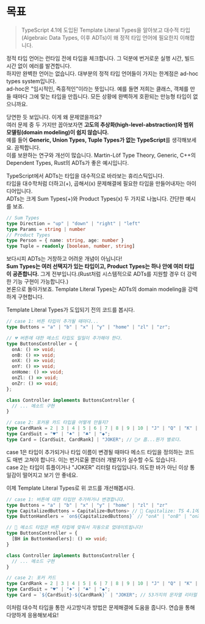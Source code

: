 # 목표

> TypeScript 4.1에 도입된 Template Literal Types을 알아보고 대수적 타입(Algebraic Data Types, 이후 ADTs)이 왜 정적 타입 언어에 필요한지 이해합니다.

정적 타입 언어는 런타임 전에 타입을 체크합니다. 그 덕분에 번거로운 실행 시간, 빌드 시간 없이 에러를 발견합니다.  
하지만 완벽한 언어는 없습니다. 대부분의 정적 타입 언어들이 가지는 한계점은 ad-hoc types system입니다.  
ad-hoc은 "임시적인, 즉흥적인"이라는 뜻입니다. 예를 들면 저희는 클래스, 객체를 만들 때마다 그에 맞는 타입을 만듭니다. 모든 상황에 완벽하게 호환되는 만능형 타입이 없으니까요.  

당연한 듯 보입니다. 이게 왜 문제였을까요?  
여러 문제 중 두 가지만 꼽아보자면 **고도의 추상화(high-level-abstraction)와 범위 모델링(domain modeling)이 쉽지 않습니다.**  
예를 들어 **Generic, Union Types, Tuple Types가 없는 TypeScript**를 생각해보세요. 끔찍합니다.  
이를 보완하는 연구와 개선이 많습니다. Martin-Löf Type Theory, Generic, C++의 Dependent Types, Rust의 ADTs가 좋은 예시입니다.  

TypeScript에서 ADTs는 타입을 대수적으로 바라보는 휴리스틱입니다.  
타입을 대수학처럼 더하고(+), 곱해서(x) 문제해결에 필요한 타입을 만들어내자는 아이디어입니다.  
ADTs는 크게 Sum Types(+)와 Product Types(x) 두 가지로 나눕니다. 간단한 예시를 보죠.  

```typescript
// Sum Types
type Direction = "up" | "down" | "right" | "left"
type Params = string | number
// Product Types
type Person = { name: string, age: number }
type Tuple = readonly [boolean, number, string]
```

보다시피 ADTs는 거창하고 어려운 개념이 아닙니다!  
**Sum Types는 여러 선택지가 있는 타입이고, Product Types는 하나 안에 여러 타입이 공존합니다.** 그게 전부입니다.(Rust처럼 시스템적으로 ADTs를 지원할 경우 더 강력한 기능 구현이 가능합니다.)  
본론으로 돌아가보죠. Template Literal Types는 ADTs의 domain modeling을 강력하게 구현합니다. 

Template Literal Types가 도입되기 전의 코드를 봅시다.  

```typescript
// case 1: 버튼 타입이 추가될 때마다...
type Buttons = "a" | "b" | "x" | "y" | "home" | "zl" | "zr";

// 💔 버튼에 대한 메소드 타입도 일일이 추가해야 한다.
type ButtonsController = {
  onA: () => void;
  onB: () => void;
  onX: () => void;
  onY: () => void;
  onHome: () => void;
  onZl: () => void;
  onZr: () => void;
};

class Controller implements ButtonsController {
  // ... 메소드 구현
}

// case 2: 포커용 카드 타입을 어떻게 만들지?
type CardRank = 2 | 3 | 4 | 5 | 6 | 7 | 8 | 9 | 10 | "J" | "Q" | "K" | "A";
type CardSuit = "♥" | "♠" | "♣" | "◆";
type Card = [CardSuit, CardRank] | "JOKER"; // 🙇‍♂️ 흠...뭔가 별로다.
```

case 1은 타입이 추가되거나 타입 이름이 변경될 때마다 메소드 타입을 정의하는 코드도 매번 고쳐야 합니다. 이는 번거로울 뿐더러 개발자가 실수할 수도 있습니다.  
case 2는 타입이 튜플이거나 "JOKER" 리터럴 타입입니다. 의도한 바가 아닌 이상 통일감이 떨어지고 보기 안 좋네요.  

이제 Template Literal Types로 위 코드를 개선해봅시다.  

```typescript
// case 1: 버튼에 대한 타입만 추가하거나 변경합니다.
type Buttons = "a" | "b" | "x" | "y" | "home" | "zl" | "zr" 
type CapitalizedButtons = Capitalize<Buttons> // 📘 Capitalize: TS 4.1에 추가된 타입. string 리터럴 타입의 첫 글자를 대문자로 바꿉니다.
type ButtonHandlers = `on${CapitalizedButtons}` // "onA" | "onB" | "onX" | "onY" | "onHome" | "onZl" | "onZr"

// 🎉 메소드 타입은 버튼 타입에 맞춰서 자동으로 업데이트됩니다!
type ButtonsController = {
  [BH in ButtonHandlers]: () => void;
}

class Controller implements ButtonsController {
  // ... 메소드 구현
}

// case 2: 포커 카드
type CardRank = 2 | 3 | 4 | 5 | 6 | 7 | 8 | 9 | 10 | "J" | "Q" | "K" | "A";
type CardSuit = "♥" | "♠" | "♣" | "◆";
type Card = `${CardSuit}-${CardRank}` | "JOKER"; // 53가지의 문자열 리터럴 타입 생성
```

이처럼 대수적 타입을 통한 사고방식과 방법은 문제해결에 도움을 줍니다. 연습을 통해 다양하게 응용해보세요!
